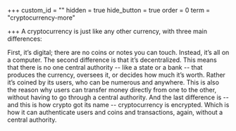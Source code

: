+++
custom_id = ""
hidden = true
hide_button = true
order = 0
term = "cryptocurrency-more"

+++
A cryptocurrency is just like any other currency, with three main differences:   
  
First, it’s digital; there are no coins or notes you can touch. Instead, it’s all on a computer. The second difference is that it’s decentralized. This means that there is no one central authority -- like a state or a bank -- that produces the currency, oversees it, or decides how much it’s worth. Rather it’s coined by its users, who can be numerous and anywhere. This is also the reason why users can transfer money directly from one to the other, without having to go through a central authority. And the last difference is -- and this is how crypto got its name -- cryptocurrency is encrypted. Which is how it can authenticate users and coins and transactions, again, without a central authority.